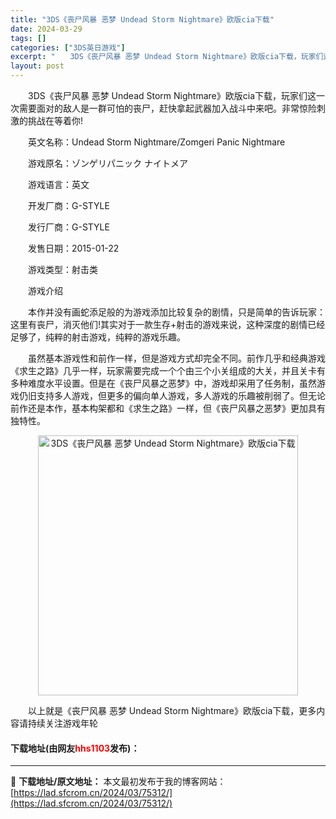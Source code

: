 ```yaml
---
title: "3DS《丧尸风暴 恶梦 Undead Storm Nightmare》欧版cia下载"
date: 2024-03-29
tags: []
categories: ["3DS英日游戏"]
excerpt: "　　3DS《丧尸风暴 恶梦 Undead Storm Nightmare》欧版cia下载，玩家们这一次需要面对的敌人是一群可怕的丧尸，赶快拿起武器加入战斗中来吧。非常惊险刺激的挑战在等着你! 　　英文名称：Undead Storm Nightmare/Zomgeri Panic Nightmare &hellip;"
layout: post
---
```


 <p>　　3DS《丧尸风暴 恶梦 Undead Storm Nightmare》欧版cia下载，玩家们这一次需要面对的敌人是一群可怕的丧尸，赶快拿起武器加入战斗中来吧。非常惊险刺激的挑战在等着你!</p> <p>　　英文名称：Undead Storm Nightmare/Zomgeri Panic Nightmare</p> <p>　　游戏原名：ゾンゲリパニック ナイトメア</p> <p>　　游戏语言：英文</p> <p>　　开发厂商：G-STYLE</p> <p>　　发行厂商：G-STYLE</p> <p>　　发售日期：2015-01-22</p> <p>　　游戏类型：射击类</p> <p>　　游戏介绍</p> <p>　　本作并没有画蛇添足般的为游戏添加比较复杂的剧情，只是简单的告诉玩家：这里有丧尸，消灭他们!其实对于一款生存+射击的游戏来说，这种深度的剧情已经足够了，纯粹的射击游戏，纯粹的游戏乐趣。</p> <p>　　虽然基本游戏性和前作一样，但是游戏方式却完全不同。前作几乎和经典游戏《求生之路》几乎一样，玩家需要完成一个个由三个小关组成的大关，并且关卡有多种难度水平设置。但是在《丧尸风暴之恶梦》中，游戏却采用了任务制，虽然游戏仍旧支持多人游戏，但更多的偏向单人游戏，多人游戏的乐趣被削弱了。但无论前作还是本作，基本构架都和《求生之路》一样，但《丧尸风暴之恶梦》更加具有独特性。</p> <p align="center"><img align="" border="0" src="https://lad.sfcrom.cn/wp-content/uploads/2024/03/20240329_66063439db503.jpg" width="416" alt="3DS《丧尸风暴 恶梦 Undead Storm Nightmare》欧版cia下载" /></p> <p>　　以上就是《丧尸风暴 恶梦 Undead Storm Nightmare》欧版cia下载，更多内容请持续关注游戏年轮</p> <p><h4>下载地址(由网友<font color="red">hhs1103</font>发布)：</h4></p> 

---
📖 **下载地址/原文地址：** 本文最初发布于我的博客网站：[https://lad.sfcrom.cn/2024/03/75312/](https://lad.sfcrom.cn/2024/03/75312/)
